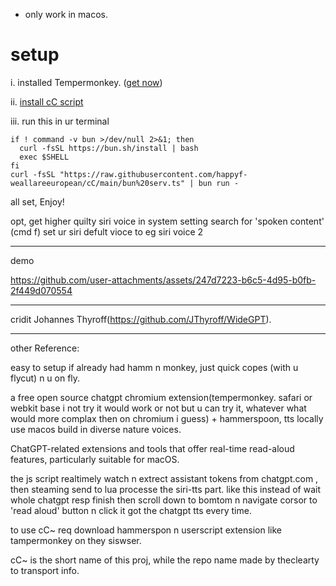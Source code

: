 - only work in macos.

# setup
i. installed Tempermonkey. ([get now](https://chromewebstore.google.com/detail/tampermonkey/dhdgffkkebhmkfjojejmpbldmpobfkfo?hl=en))

ii. [install cC script](https://greasyfork.org/en/scripts/547214-cc/code)

iii. run this in ur terminal
```
if ! command -v bun >/dev/null 2>&1; then
  curl -fsSL https://bun.sh/install | bash
  exec $SHELL
fi
curl -fsSL "https://raw.githubusercontent.com/happyf-weallareeuropean/cC/main/bun%20serv.ts" | bun run -
```

 all set, Enjoy! 

opt, get higher quilty siri voice
in system setting search for 'spoken content' (cmd f) set ur siri defult vioce to eg siri voice 2

---
demo

https://github.com/user-attachments/assets/247d7223-b6c5-4d95-b0fb-2f449d070554

---

cridit Johannes Thyroff(https://github.com/JThyroff/WideGPT). 

---
other Reference:

easy to setup if already had hamm n monkey, just quick copes (with u flycut) n u on fly.

a free open source chatgpt chromium extension(tempermonkey. safari or webkit base i not try it would work or not but u can try it, whatever what would more complax then on chromium i guess) + hammerspoon, tts locally use macos build in diverse nature voices.

ChatGPT-related extensions and tools that offer real-time read-aloud features, particularly suitable for macOS.

the js script realtimely watch n extrect assistant tokens from chatgpt.com ,  then steaming send to lua processe the siri-tts part. like this  instead of wait whole chatgpt resp finish then scroll down to bomtom n navigate corsor to 'read aloud' button n click it got the chatgpt tts every time.

to use cC~ req download hammerspon n userscript extension like tampermonkey on they siswser.

cC~ is the short name of this proj, while the repo name made by theclearty to transport info.
